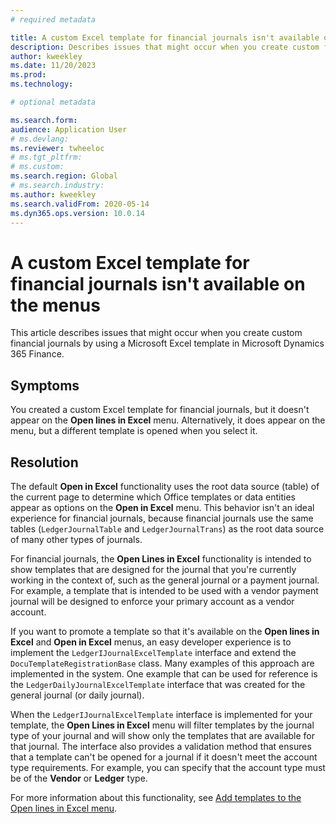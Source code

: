 ```yaml
---
# required metadata

title: A custom Excel template for financial journals isn't available on the menus
description: Describes issues that might occur when you create custom financial journals by using a Microsoft Excel template in Microsoft Dynamics 365 Finance.
author: kweekley
ms.date: 11/20/2023
ms.prod: 
ms.technology: 

# optional metadata

ms.search.form: 
audience: Application User
# ms.devlang: 
ms.reviewer: twheeloc
# ms.tgt_pltfrm: 
# ms.custom: 
ms.search.region: Global 
# ms.search.industry: 
ms.author: kweekley
ms.search.validFrom: 2020-05-14
ms.dyn365.ops.version: 10.0.14
---
```

# A custom Excel template for financial journals isn't available on the menus

This article describes issues that might occur when you create custom financial journals by using a Microsoft Excel template in Microsoft Dynamics 365 Finance.

## Symptoms

You created a custom Excel template for financial journals, but it doesn't appear on the **Open lines in Excel** menu. Alternatively, it does appear on the menu, but a different template is opened when you select it.

## Resolution

The default **Open in Excel** functionality uses the root data source (table) of the current page to determine which Office templates or data entities appear as options on the **Open in Excel** menu. This behavior isn't an ideal experience for financial journals, because financial journals use the same tables (`LedgerJournalTable` and `LedgerJournalTrans`) as the root data source of many other types of journals.

For financial journals, the **Open Lines in Excel** functionality is intended to show templates that are designed for the journal that you're currently working in the context of, such as the general journal or a payment journal. For example, a template that is intended to be used with a vendor payment journal will be designed to enforce your primary account as a vendor account.

If you want to promote a template so that it's available on the **Open lines in Excel** and **Open in Excel** menus, an easy developer experience is to implement the `LedgerIJournalExcelTemplate` interface and extend the `DocuTemplateRegistrationBase` class. Many examples of this approach are implemented in the system. One example that can be used for reference is the `LedgerDailyJournalExcelTemplate` interface that was created for the general journal (or daily journal).

When the `LedgerIJournalExcelTemplate` interface is implemented for your template, the **Open Lines in Excel** menu will filter templates by the journal type of your journal and will show only the templates that are available for that journal. The interface also provides a validation method that ensures that a template can't be opened for a journal if it doesn't meet the account type requirements. For example, you can specify that the account type must be of the **Vendor** or **Ledger** type.

For more information about this functionality, see [Add templates to the Open lines in Excel menu](/dynamics365/fin-ops-core/dev-itpro/user-interface/add-templates-open-lines-excel-menu).

